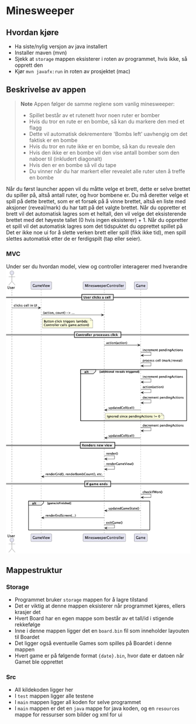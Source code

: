 # Minesweeper

## Hvordan kjøre
- Ha siste/nylig versjon av java installert
- Installer maven (mvn)
- Sjekk at `storage` mappen eksisterer i roten av programmet, hvis ikke, så opprett den
- Kjør `mvn javafx:run` in roten av prosjektet (mac)

## Beskrivelse av appen

> **Note**
> Appen følger de samme reglene som vanlig minesweeper:
> - Spillet består av et rutenett hvor noen ruter er bomber
> - Hvis du tror en rute er en bombe, så kan du markere den med et flagg
> - Dette vil automatisk dekrementere 'Bombs left' uavhengig om det faktisk er en bombe
> - Hvis du tror en rute ikke er en bombe, så kan du reveale den
> - Hvis den ikke er en bombe vil den vise antall bomber som den naboer til (inkludert diagonalt)
> - Hvis den er en bombe så vil du tape
> - Du vinner når du har markert eller revealet alle ruter uten å treffe en bombe

Når du først launcher appen vil du måtte velge et brett, dette er selve brettet du spiller på, altså antall ruter, og hvor bombene er. Du må deretter velge et spill på dette brettet, som er et forsøk på å vinne brettet, altså en liste med aksjoner (reveal/mark) du har tatt på det valgte brettet. Når du oppretter et brett vil det automatisk lagres som et heltall, den vil velge det eksisterende brettet med det høyeste tallet (0 hvis ingen eksisterer) + 1. Når du oppretter et spill vil det automatisk lagres som det tidspuktet du opprettet spillet på Det er ikke noe ui for å slette verken brett eller spill (fikk ikke tid), men spill slettes automatisk etter de er ferdigspilt (tap eller seier).

### MVC
Under ser du hvordan model, view og controller interagerer med hverandre
![Sekvensdiagram av mvc](mvc.png)

## Mappestruktur

### Storage
- Programmet bruker `storage` mappen for å lagre tilstand
- Det er viktig at denne mappen eksisterer når programmet kjøres, ellers krasjer det
- Hvert Board har en egen mappe som består av et tall/id i stigende rekkefølge
- Inne i denne mappen ligger det en `board.bin` fil som inneholder layouten til Boardet
- Det ligger også eventuelle Games som spilles på Boardet i denne mappen
- Hvert game er på følgende format `{date}.bin`, hvor date er datoen når Gamet ble opprettet

### Src
- All kildekoden ligger her
- I `test` mappen ligger alle testene
- I `main` mappen ligger all koden for selve programmet
- I `main` mappen er det en `java` mappe for java koden, og en `resources` mappe for ressurser som bilder og xml for ui

